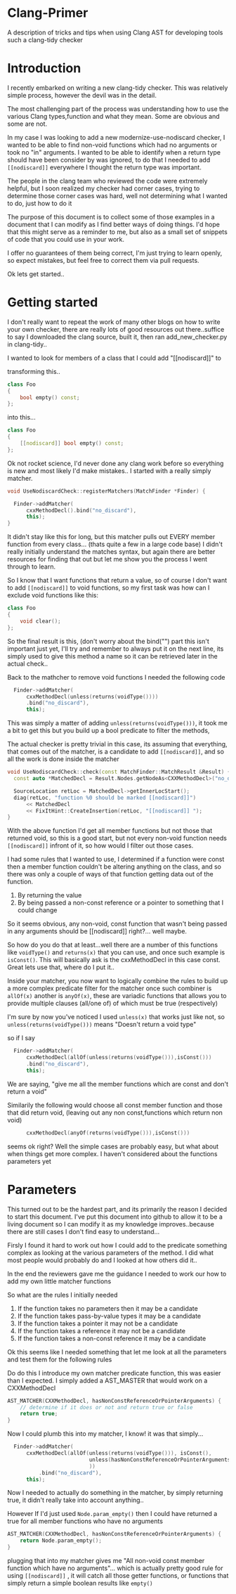 # Clang-Primer
A description of tricks  and tips when using Clang AST for developing tools such a clang-tidy checker

# Introduction

I recently embarked on writing a new clang-tidy checker. This was relatively simple process, however the devil was in the detail.

The most challenging part of the process was understanding how to use the
various Clang types,function and what they mean. Some are obvious and some are
not.

In my case I was looking to add a new modernize-use-nodiscard checker, I wanted
to be able to find non-void functions which had no arguments or took no "in"
arguments. I wanted to be able to identify when a return type should have been
consider by was ignored, to do that I needed to add `[[nodiscard]]` everywhere
I thought the return type was important.

The people in the clang team who reviewed the code were extremely helpful, but I
soon realized my checker had corner cases, trying to determine those corner
cases was hard, well not determining what I wanted to do, just how to do it

The purpose of this document is to collect some of those examples in a document that I can modify as I find better ways of doing things.  I'd hope that this might serve as a reminder to me, but also as a small set of snippets of code that you could use in your work.

I offer no guarantees of them being correct, I'm just trying to learn openly, so
expect mistakes, but feel free to correct them via pull requests.

Ok lets get started..

# Getting started

I don't really want to repeat the work of many other blogs on how to write your
own checker, there are really lots of good resources out there..suffice to say I
downloaded the clang source, built it, then ran add_new_checker.py in
clang-tidy..

I wanted to look for members of a class that I could add "[[nodiscard]]" to

transforming this..

```c++
class Foo
{
    bool empty() const;
};
```

into this...

```c++
class Foo
{
    [[nodiscard]] bool empty() const;
};
```

Ok not rocket science, I'd never done any clang work before so everything is
new and most likely I'd make mistakes.. I started with a really simply matcher.

```c++
void UseNodiscardCheck::registerMatchers(MatchFinder *Finder) {

  Finder->addMatcher(
      cxxMethodDecl().bind("no_discard"),
      this);
} 

```

It didn't stay like this for long, but this matcher pulls out EVERY member function from every class... (thats quite a few in a large code base) I didn't really initially understand the matches syntax, but again there are better resources for finding that out but let me show you the process I went through to learn.

So I know that I want functions that return a value, so of course I don't want
to add `[[nodiscard]]` to void functions, so my first task was how can I
exclude void functions like this:

```c++
class Foo
{
    void clear();
};
```
So the final result is this, (don't worry about the bind("") part this isn't
important just yet, I'll try and remember to always put it on the next line, its
simply used to give this method a name so it can be retrieved later in the
actual check..

Back to the mathcher to remove void functions I needed the following code

```c++
  Finder->addMatcher(
      cxxMethodDecl(unless(returns(voidType())))
      .bind("no_discard"),
      this);
```

This was simply a matter of adding `unless(returns(voidType()))`, it took me
a bit to get this but you build up a bool predicate to filter the methods,

The actual checker is pretty trivial in this case, its assuming that everything,
that comes out of the matcher, is a candidate to add `[[nodiscard]]`, and so all
the work is done inside the matcher

```c++
void UseNodiscardCheck::check(const MatchFinder::MatchResult &Result) {
  const auto *MatchedDecl = Result.Nodes.getNodeAs<CXXMethodDecl>("no_discard");

  SourceLocation retLoc = MatchedDecl->getInnerLocStart();
  diag(retLoc, "function %0 should be marked [[nodiscard]]")
      << MatchedDecl
      << FixItHint::CreateInsertion(retLoc, "[[nodiscard]] ");
}
```

With the above function I'd get all member functions but not those that returned void, so this is a good start, but not every non-void function needs `[[nodiscard]]` infront of it, so how would I filter out those cases.

I had some rules that I wanted to use, I determined if a function were
const then a member function couldn't be altering anything on the class, and so
there was only a couple of ways of that function getting data out of the
function.

1. By returning the value
2. By being passed a non-const reference or a pointer to something that I could change

So it seems obvious, any non-void, const function that wasn't being passed
in any arguments should be [[nodiscard]] right?... well maybe.

So how do you do that at least...well there are a number of this functions like
`voidType()` and `returns(x)` that you can use, and once such example is `isConst()`. This will basically ask is the cxxMethodDecl in this case const.
Great lets use that, where do I put it..

Inside your matcher, you now want to logically combine the rules to build up a
more complex predicate filter for the matcher once such combiner is `allOf(x)`
another is `anyOf(x)`,  these are  variadic functions that allows you to provide multiple clauses (all/one of) of which must be true (respectively)

I'm sure by now you've noticed I used `unless(x)` that works just like not, so
`unless(returns(voidType()))` means "Doesn't return a void type"

so if I say

```c++
  Finder->addMatcher(
      cxxMethodDecl(allOf(unless(returns(voidType())),isConst()))
      .bind("no_discard"),
      this);
```

We are saying, "give me all the member functions which are const and don't return a void"

Similarily the following would choose all const member function and those that
did return void, (leaving out any non const,functions which return non void)

```c++
      cxxMethodDecl(anyOf(returns(voidType())),isConst()))
```

seems ok right? Well the simple cases are probably easy, but what about when
things get more complex. I haven't considered about the functions parameters yet

# Parameters

This turned out to be the hardest part, and its primarily the reason I decided
to start this document. I've put this document into github to allow it to be a
living document so I can modify it as my knowledge improves..because there are
still cases I don't find easy to understand...

Firsly I found it hard to work out how I could add to the predicate something
complex as looking at the various parameters of the method. I did what most
people would probably do and I looked at how others did it..

In the end the reviewers gave me the guidance I needed to work our how to add my
own little matcher functions

So what are the rules I initially needed

1. If the function takes no parameters then it may be a candidate
2. If the function takes pass-by-value types it may be a candidate
3. If the function takes a pointer it may not be a candidate
4. If the function takes a reference it may not be a candidate
5. If the function takes a non-const reference it may be a candidate

Ok this seems like I needed something that let me look at all the parameters and
test them for the following rules

Do do this I introduce my own matcher predicate function, this was easier than I
expected. I simply added a AST_MASTER that would work on a CXXMethodDecl

```c++
AST_MATCHER(CXXMethodDecl, hasNonConstReferenceOrPointerArguments) {
    // determine if it does or not and return true or false
    return true;
}
```

Now I could plumb this into my matcher, I know! it was that simply...

```c++
  Finder->addMatcher(
      cxxMethodDecl(allOf(unless(returns(voidType())), isConst(),
                          unless(hasNonConstReferenceOrPointerArguments())
                          ))
          .bind("no_discard"),
      this);
```

Now I needed to actually do something in the matcher, by simply returning true,
it didn't really take into account anything..

However If I'd just used `Node.param_empty()` then I could have returned a true
for all member functions who have no arguments


```c++
AST_MATCHER(CXXMethodDecl, hasNonConstReferenceOrPointerArguments) {
    return Node.param_empty();
}
```

plugging that into my matcher gives me "All non-void const member function which
have no arguments"... which is actually pretty good rule for using
`[[nodiscard]]` , it will catch all those getter functions, or functions that
simply return a simple boolean results like `empty()`




